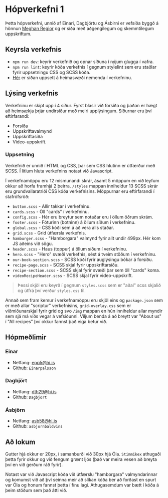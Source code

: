 # Hópverkefni 1

Þetta hópverkefni, unnið af Einari, Dagbjörtu og Ásbirni er vefsíða byggð á hönnun [Meghan Regior](https://twitter.com/meghanregior) og er síða með aðgengilegum og skemmtilegum uppskriftum.

## Keyrsla verkefnis

- `npm run dev`: keyrir verkefnið og opnar síðuna í nýjum glugga í vafra.
- `npm run lint`: keyrir kóða verkefnis í gegnum stylelint sem eru staðlar fyrir uppsetningu CSS og SCSS kóða.
- [Hér](https://www.youtube.com) er síðan uppsett á heimasvæði nemenda í verkefninu.

## Lýsing verkefnis

Verkefninu er skipt upp í 4 síður. Fyrst blasir við forsíða og þaðan er hægt að heimsækja þrjár undirsíður með meiri upplýsingum. Síðurnar eru því eftirfarandi:

- Forsíða
- Uppskriftavalmynd
- Uppskriftasíða
- Video-uppskrift.

### Uppsetning

Verkefnið er unnið í HTML og CSS, þar sem CSS hlutinn er útfærður með SCSS. Í litlum hluta verkefnins notast við Javascript.

Í verkefnamöppu eru 12 mismunandi skrár, ásamt 5 möppum en við leyfum okkur að horfa framhjá 2 þeirra. `/styles` mappan inniheldur 13 SCSS skrár eru grundvallaratriði CSS kóða verkefnisins. Möppurnar eru eftirfarandi í stafrófsröð: 

 - `button.scss` - Allir takkar í verkefninu.
 - `cards.scss` - Öll "cards" í verkefninu.
 - `config.scss` - Hér eru breytur sem notaðar eru í öllum öðrum skrám.
 - `footer.scss` - Fóturinn (botninn) á öllum síðum í verkefninu.
 - `global.scss` - CSS kóði sem á að vera alls staðar. 
 - `grid.scss` - Grid útfærsla verkefnis.
 - `hamburger.scss` - "Hamborgara" valmynd fyrir allt undir 499px. Hér kom JS aðeins við sögu.
 - `header.scss` - Haus (toppur) á öllum síðum í verkefninu. 
 - `hero.scss` - "Hero" svæði verkefnis, sést á tveim stöðum í verkefninu.
 - `our-book-section.scss` - SCSS kóði fyrir auglýsingu bókar á forsíðu.
 - `recipe-page.scss` - SCSS skjal fyrir uppskriftarsíðu.
 - `recipe-section.scss` - SCSS skjal fyrir svæði þar sem öll "cards" koma.
 - `videoRecipeHeader.scss` - SCSS skjal fyrir video-uppskrift.

>Þessi skjöl eru keyrð í gegnum `styles.scss` sem er "aðal" scss skjalið og útfrá því verður `styles.css` til. 

Annað sem fram kemur í verkefnamöppu eru skjöl eins og `package.json` sem er með allar "scriptur" verkefnisins, `grid-overlay.css` sem er viðmiðunarskjal fyrir grid og svo `/img` mappan en hún inniheldur allar myndir sem sjá má víðs vegar á vefsíðunni. Viljum benda á að breytt var "About us" í "All recipes" því okkur fannst það eiga betur við.


## Hópmeðlimir
### Einar
  - Netfang: epp5@hi.is 
  - Github: `Einarpalsson`
### Dagbjört
  - Netfang: dth29@hi.is
  - Github: `Dagbjort`
### Ásbjörn
  - Netfang: asb58@hi.is
  - Github: `asbjornbaldvins`

## Að lokum
Gutter hjá okkur er 20px, í samanburði við 30px hjá Óla. `Stimmikex` athugaði þetta fyrir okkur og við fengum grænt ljós (það var meira vesen að breyta því en við gerðum ráð fyrir).

Notast var við Javascript kóða við útfærslu "hamborgara" valmyndarinnar og komumst við að því seinna meir að slíkan kóða ber að forðast en spurt var Óla og honum fannst þetta í fínu lagi. Athugasemdum var bætt í kóða á þeim stöðum sem það átti við. 

